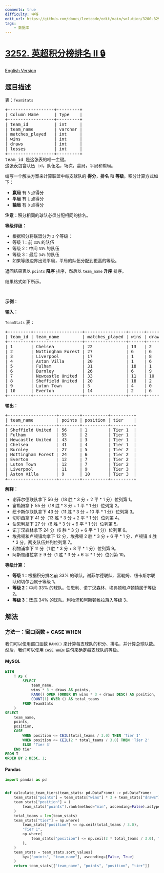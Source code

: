 ```yaml
---
comments: true
difficulty: 中等
edit_url: https://github.com/doocs/leetcode/edit/main/solution/3200-3299/3252.Premier%20League%20Table%20Ranking%20II/README.md
tags:
    - 数据库
---
```


<!-- problem:start -->

# [3252. 英超积分榜排名 II 🔒](https://leetcode.cn/problems/premier-league-table-ranking-ii)

[English Version](/solution/3200-3299/3252.Premier%20League%20Table%20Ranking%20II/README_EN.md)

## 题目描述

<!-- description:start -->

<p>表：<code>TeamStats</code></p>

<pre>
+------------------+---------+
| Column Name      | Type    |
+------------------+---------+
| team_id          | int     |
| team_name        | varchar |
| matches_played   | int     |
| wins             | int     |
| draws            | int     |
| losses           | int     |
+------------------+---------+
team_id 是这张表的唯一主键。
这张表包含队伍 id，队伍名，场次，赢局，平局和输局。
</pre>

<p>编写一个解决方案来计算联盟中每支球队的 <strong>得分</strong>，<strong>排名 </strong>和 <b>等级</b>。积分计算方式如下：</p>

<ul>
	<li><strong>赢局</strong> 有&nbsp;<code>3</code>&nbsp;点得分</li>
	<li><strong>平局</strong> 有&nbsp;<code>1</code>&nbsp;点得分</li>
	<li><strong>输局</strong> 有&nbsp;<code>0</code>&nbsp;点得分</li>
</ul>

<p><b>注意：</b>积分相同的球队必须分配相同的排名。</p>

<p><strong>等级评级：</strong></p>

<ul>
	<li>根据积分将联盟分为 <code>3</code> 个等级：</li>
	<li>等级 1：前&nbsp;<code>33%</code>&nbsp;的队伍</li>
	<li>等级 2：中间&nbsp;<code>33%</code> 的队伍</li>
	<li>等级 3：最后&nbsp;<code>34%</code>&nbsp;的队伍</li>
	<li>如果等级边界出现平局，平局的队伍分配到更高的等级。</li>
</ul>

<p>返回结果表以&nbsp;<code>points</code>&nbsp;<strong>降序</strong>&nbsp;排序，然后以&nbsp;<code>team_name</code> <strong>升序</strong>&nbsp;排序。</p>

<p>结果格式如下所示。</p>

<p>&nbsp;</p>

<p><strong class="example">示例：</strong></p>

<div class="example-block">
<p><strong>输入：</strong></p>

<p><code>TeamStats</code> 表：</p>

<pre class="example-io">
+---------+-------------------+----------------+------+-------+--------+
| team_id | team_name         | matches_played | wins | draws | losses |
+---------+-------------------+----------------+------+-------+--------+
| 1       | Chelsea           | 22             | 13   | 2     | 7      |
| 2       | Nottingham Forest | 27             | 6    | 6     | 15     |
| 3       | Liverpool         | 17             | 1    | 8     | 8      |
| 4       | Aston Villa       | 20             | 1    | 6     | 13     |
| 5       | Fulham            | 31             | 18   | 1     | 12     |
| 6       | Burnley           | 26             | 6    | 9     | 11     |
| 7       | Newcastle United  | 33             | 11   | 10    | 12     |
| 8       | Sheffield United  | 20             | 18   | 2     | 0      |
| 9       | Luton Town        | 5              | 4    | 0     | 1      |
| 10      | Everton           | 14             | 2    | 6     | 6      |
+---------+-------------------+----------------+------+-------+--------+
</pre>

<p><strong>输出：</strong></p>

<pre class="example-io">
+-------------------+--------+----------+---------+
| team_name         | points | position | tier    |
+-------------------+--------+----------+---------+
| Sheffield United  | 56     | 1        | Tier 1  |
| Fulham            | 55     | 2        | Tier 1  |
| Newcastle United  | 43     | 3        | Tier 1  |
| Chelsea           | 41     | 4        | Tier 1  |
| Burnley           | 27     | 5        | Tier 2  |
| Nottingham Forest | 24     | 6        | Tier 2  |
| Everton           | 12     | 7        | Tier 2  |
| Luton Town        | 12     | 7        | Tier 2  |
| Liverpool         | 11     | 9        | Tier 3  |
| Aston Villa       | 9      | 10       | Tier 3  |
+-------------------+--------+----------+---------+
</pre>

<p><strong>解释：</strong></p>

<ul>
	<li>谢菲尔德联队拿下 56 分（18 胜 * 3 分 + 2 平 * 1 分）位列第 1。</li>
	<li>富勒姆拿下 55 分（18 胜 * 3 分 + 1 平 * 1 分）位列第 2。</li>
	<li>纽卡斯尔联队拿下 43 分（11 胜 * 3 分 + 10 平 * 1 分）位列第 3。</li>
	<li>切尔西拿下 41 分（13 胜 * 3 分 + 2 平 * 1 分）位列第 4。</li>
	<li>伯恩利拿下 27 分（6 胜 * 3 分 + 9 平 * 1 分）位列第 5。</li>
	<li>诺丁汉森林拿下 24 分（6 胜 * 3 分 + 6 平 * 1 分）位列第 6。</li>
	<li>埃弗顿和卢顿镇均拿下 12 分，埃弗顿&nbsp;2 胜 * 3 分 + 6 平 * 1 分，卢顿镇 4 胜 * 3 分。两支队伍并列位列第 7。</li>
	<li>利物浦拿下 11 分（1 胜 * 3 分 + 8 平 * 1 分）位列第 9。</li>
	<li>阿斯顿维拉拿下 9 分（1 胜 * 3 分 + 6 平 * 1 分）位列第 10。</li>
</ul>

<p><strong>等级计算：</strong></p>

<ul>
	<li><strong>等级 1：</strong>根据积分排名前 33% 的球队。谢菲尔德联队、富勒姆、纽卡斯尔联队和切尔西属于等级 1。</li>
	<li><strong>等级 2：</strong>中间&nbsp;33% 的球队。伯恩利、诺丁汉森林、埃弗顿和卢顿镇属于等级 2。</li>
	<li><strong>等级 3：</strong>垫底 34% 的球队。利物浦和阿斯顿维拉落入等级 3。</li>
</ul>
</div>

<!-- description:end -->

## 解法

<!-- solution:start -->

### 方法一：窗口函数 + CASE WHEN

我们可以使用窗口函数 `RANK()` 来计算每支球队的积分、排名，并计算总球队数。然后，我们可以使用 `CASE WHEN` 语句来确定每支球队的等级。

<!-- tabs:start -->

#### MySQL

```sql
WITH
    T AS (
        SELECT
            team_name,
            wins * 3 + draws AS points,
            RANK() OVER (ORDER BY wins * 3 + draws DESC) AS position,
            COUNT(1) OVER () AS total_teams
        FROM TeamStats
    )
SELECT
    team_name,
    points,
    position,
    CASE
        WHEN position <= CEIL(total_teams / 3.0) THEN 'Tier 1'
        WHEN position <= CEIL(2 * total_teams / 3.0) THEN 'Tier 2'
        ELSE 'Tier 3'
    END tier
FROM T
ORDER BY 2 DESC, 1;
```

#### Pandas

```python
import pandas as pd


def calculate_team_tiers(team_stats: pd.DataFrame) -> pd.DataFrame:
    team_stats["points"] = team_stats["wins"] * 3 + team_stats["draws"]
    team_stats["position"] = (
        team_stats["points"].rank(method="min", ascending=False).astype(int)
    )
    total_teams = len(team_stats)
    team_stats["tier"] = np.where(
        team_stats["position"] <= np.ceil(total_teams / 3.0),
        "Tier 1",
        np.where(
            team_stats["position"] <= np.ceil(2 * total_teams / 3.0), "Tier 2", "Tier 3"
        ),
    )
    team_stats = team_stats.sort_values(
        by=["points", "team_name"], ascending=[False, True]
    )
    return team_stats[["team_name", "points", "position", "tier"]]
```

<!-- tabs:end -->

<!-- solution:end -->

<!-- problem:end -->
